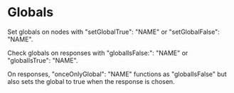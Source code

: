 
# Globals

Set globals on nodes with "setGlobalTrue": "NAME" or "setGlobalFalse": "NAME".

Check globals on responses with "globalIsFalse:": "NAME" or "globalIsTrue": "NAME".

On responses, "onceOnlyGlobal": "NAME" functions as "globalIsFalse" but also sets the
global to true when the response is chosen.